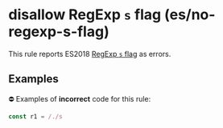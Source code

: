 # disallow RegExp `s` flag (es/no-regexp-s-flag)

This rule reports ES2018 [RegExp `s` flag](https://github.com/tc39/proposal-regexp-dotall-flag#readme) as errors.

## Examples

⛔ Examples of **incorrect** code for this rule:

```js
const r1 = /./s
```
